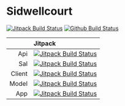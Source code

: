 # Sidwellcourt

[![Jitpack Build Status](https://jitpack.io/v/johnlayton/sidwellcourt.svg)](https://jitpack.io/#johnlayton/sidwellcourt)
[![Github Build Status](https://github.com/johnlayton/sidwellcourt/workflows/main/badge.svg)](https://github.com/johnlayton/sidwellcourt/actions)


|        | Jitpack |
|-------:|:--------|
| Api    | [![Jitpack Build Status](https://jitpack.io/v/com.github.johnlayton.sidwellcourt/api.svg)](https://jitpack.io/#com.github.johnlayton.sidwellcourt/api) 
| Sal    | [![Jitpack Build Status](https://jitpack.io/v/com.github.johnlayton.sidwellcourt/sal.svg)](https://jitpack.io/#com.github.johnlayton.sidwellcourt/sal)
| Client | [![Jitpack Build Status](https://jitpack.io/v/com.github.johnlayton.sidwellcourt/client.svg)](https://jitpack.io/#com.github.johnlayton.sidwellcourt/client)
| Model  | [![Jitpack Build Status](https://jitpack.io/v/com.github.johnlayton.sidwellcourt/model.svg)](https://jitpack.io/#com.github.johnlayton.sidwellcourt/model)
| App    | [![Jitpack Build Status](https://jitpack.io/v/com.github.johnlayton.sidwellcourt/app.svg)](https://jitpack.io/#com.github.johnlayton.sidwellcourt/app)

